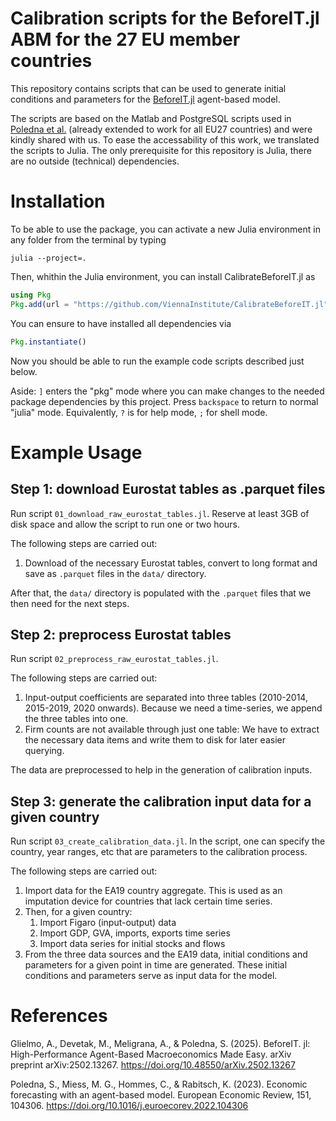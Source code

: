 Calibration scripts for the BeforeIT.jl ABM for the 27 EU member countries
====

This repository contains scripts that can be used to generate initial
conditions and parameters for the
[BeforeIT.jl](https://github.com/bancaditalia/BeforeIT.jl) agent-based
model.

The scripts are based on the Matlab and PostgreSQL scripts used in
[Poledna et
al.](https://www.sciencedirect.com/science/article/pii/S0014292122001891)
(already extended to work for all EU27 countries) and were kindly
shared with us. To ease the accessability of this work, we translated
the scripts to Julia. The only prerequisite for this repository is
Julia, there are no outside (technical) dependencies.

# Installation

To be able to use the package, you can activate a new Julia
environment in any folder from the terminal by typing

```
julia --project=.
```

Then, whithin the Julia environment, you can install CalibrateBeforeIT.jl as

```julia
using Pkg
Pkg.add(url = "https://github.com/ViennaInstitute/CalibrateBeforeIT.jl")
```

You can ensure to have installed all dependencies via

```julia
Pkg.instantiate()
```

Now you should be able to run the example code scripts described just
below.

Aside: `]` enters the "pkg" mode where you can make changes to the
needed package dependencies by this project. Press `backspace` to
return to normal "julia" mode. Equivalently, `?` is for help mode, `;`
for shell mode.

# Example Usage

## Step 1: download Eurostat tables as .parquet files

Run script `01_download_raw_eurostat_tables.jl`. Reserve at least 3GB of
disk space and allow the script to run one or two hours.

The following steps are carried out:

1. Download of the necessary Eurostat tables, convert to long format
   and save as `.parquet` files in the `data/` directory.
   
After that, the `data/` directory is populated with the `.parquet` files
that we then need for the next steps.

## Step 2: preprocess Eurostat tables

Run script `02_preprocess_raw_eurostat_tables.jl`.

The following steps are carried out:

1. Input-output coefficients are separated into three tables
   (2010-2014, 2015-2019, 2020 onwards). Because we need a
   time-series, we append the three tables into one.
2. Firm counts are not available through just one table: We have to
   extract the necessary data items and write them to disk for later
   easier querying.

The data are preprocessed to help in the generation of calibration
inputs.

## Step 3: generate the calibration input data for a given country

Run script `03_create_calibration_data.jl`. In the script, one can
specify the country, year ranges, etc that are parameters to the
calibration process. 

The following steps are carried out:

1. Import data for the EA19 country aggregate. This is used as an
   imputation device for countries that lack certain time series.
2. Then, for a given country:
   1. Import Figaro (input-output) data
   2. Import GDP, GVA, imports, exports time series
   3. Import data series for initial stocks and flows
3. From the three data sources and the EA19 data, initial conditions
   and parameters for a given point in time are generated. These
   initial conditions and parameters serve as input data for the
   model.


# References

Glielmo, A., Devetak, M., Meligrana, A., & Poledna, S. (2025). BeforeIT. jl: High-Performance Agent-Based Macroeconomics Made Easy. arXiv preprint arXiv:2502.13267. https://doi.org/10.48550/arXiv.2502.13267

Poledna, S., Miess, M. G., Hommes, C., & Rabitsch, K. (2023). Economic forecasting with an agent-based model. European Economic Review, 151, 104306. https://doi.org/10.1016/j.euroecorev.2022.104306
